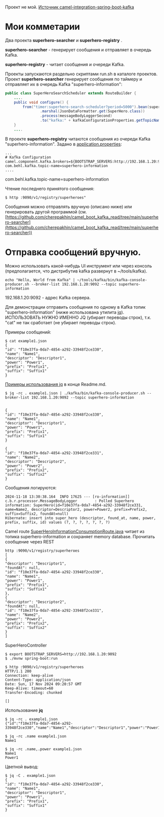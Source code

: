 Проект не мой.
[Источник camel-integration-spring-boot-kafka](https://github.com/hardikSinghBehl/camel-integration-spring-boot-kafka)

# Мои комметарии

Два проекта __superhero-searcher__ и __superhero-registry__ .

__superhero-searcher__ - генерирует сообщения и отправляет в очередь Kafka.

__superhero-registry__ - читает сообщения и очереди Kafka.

Проекты запускаются раздельно скриптами run.sh в каталоге проектов.
Проект __superhero-searcher__ генерирует сообщения по таймеру и отправляет их в очередь Kafka "superhero-information":

````java
public class SuperHeroSearchScheduler extends RouteBuilder {
    ....
    public void configure() {
        from("timer:superhero-search-scheduler?period=5000").bean(superHeroSearcher).process(messageBodyLogger)
                .marshal(JsonDataFormatter.get(SuperHero.class))
                .process(messageBodyLoggerSecond)
                .to("kafka:" + kafkaConfigurationProperties.getTopicName()); // topic "superhero-information"
    }
    ....
````

В проекте __superhero-registry__ читаются сообщения из очереди Kafka "superhero-information". Задано в [application.properties](https://github.com/cherepakhin/camel_boot_kafka_read/blob/main/superhero-registry/src/main/resources/application.properties):

````properties
...
# Kafka Configuration
camel.component.kafka.brokers=${BOOTSTRAP_SERVERS:http://192.168.1.20:9092}
com.behl.kafka.topic-name=superhero-information
....
````

com.behl.kafka.topic-name=superhero-information


Чтение последнего принятого сообщения:

````shell
$ http :9090/v1/registry/superheroes" 
````

Сообщения можно отправлять вручную (описано ниже) или генерировать другой программой 
(см. [https://github.com/cherepakhin/camel_boot_kafka_read/tree/main/superhero-searcher](https://github.com/cherepakhin/camel_boot_kafka_read/tree/main/superhero-searcher))


# Отправка сообщений вручную.

Можно использовать какой-нибудь UI инструмент или через консоль (предполагается, что дистрибутив kafka развернут в ~/tools/kafka).

````shell
echo "Hello, World from Kafka" | ~/tools/kafka/bin/kafka-console-producer.sh --broker-list 192.168.1.20:9092 --topic superhero-information
````

192.168.1.20:9092 - адрес Kafka сервера.

Для демонстрации отправить сообщения по одному в Kafka топик "superhero-information" (ниже использована утилита  [jq](https://www.baeldung.com/linux/jq-command-json)). ИСПОЛЬЗОВАТЬ НУЖНО ИМЕННО JQ (убирает переводы строк), т.к. "cat" не так сработает (не убирает переводы строк).

Примеры сообщений:
````shell
$ cat example1.json
{
"id": "f10e37fa-0da7-4854-a292-33948f2ce330",
"name": "Name1",
"descriptor": "Descriptor1",
"power": "Power1",
"prefix": "Prefix1",
"suffix": "Suffix1"
}
````

[Примеры использования jq](#jq_example) в конце Readme.md.

````shell
$ jq -rc . example1.json | ./kafka/bin/kafka-console-producer.sh --broker-list 192.168.1.20:9092 --topic superhero-information


{
"id": "f10e37fa-0da7-4854-a292-33948f2ce330",
"name": "Name1",
"descriptor": "Descriptor1",
"power": "Power1",
"prefix": "Prefix1",
"suffix": "Suffix1"
}

{
"id": "f10e37fa-0da7-4854-a292-33948f2ce331",
"name": "Name2",
"descriptor": "Descriptor2",
"power": "Power2",
"prefix": "Prefix2",
"suffix": "Suffix2"
}
````

Сообщения логируются:

````shell
2024-11-18 13:30:38.164  INFO 17625 --- [ro-information]] c.b.r.processor.MessageBodyLogger        : Polled Superhero information: SuperHero(id=f10e37fa-0da7-4854-a292-33948f2ce331, name=Name2, descriptor=Descriptor2, power=Power2, prefix=Prefix2, suffix=Suffix2, foundAt=null)
Hibernate: insert into super_hero (descriptor, found_at, name, power, prefix, suffix, id) values (?, ?, ?, ?, ?, ?, ?)
````

Camel route [SuperHeroInformationConsumptionRoute.java](https://github.com/cherepakhin/camel_boot_kafka_read/blob/main/superhero-searcher/src/main/java/com/behl/searcher/route/SuperHeroSearchScheduler.java) читает из топика superhero-information и сохраняет memory database. Прочитать сообщение через REST 

````shell
http :9090/v1/registry/superheroes
[
{
"descriptor": "Descriptor1",
"foundAt": null,
"id": "f10e37fa-0da7-4854-a292-33948f2ce330",
"name": "Name1",
"power": "Power1",
"prefix": "Prefix1",
"suffix": "Suffix1"
},
{
"descriptor": "Descriptor2",
"foundAt": null,
"id": "f10e37fa-0da7-4854-a292-33948f2ce331",
"name": "Name2",
"power": "Power2",
"prefix": "Prefix2",
"suffix": "Suffix2"
}
]
````


SuperHeroController

````shell
$ export BOOTSTRAP_SERVERS=http://192.168.1.20:9092
$ ./mvnw spring-boot:run

$ http :9090/v1/registry/superheroes
HTTP/1.1 200
Connection: keep-alive
Content-Type: application/json
Date: Sun, 17 Nov 2024 09:20:57 GMT
Keep-Alive: timeout=60
Transfer-Encoding: chunked

[]
````

<a id="jq_example"></a>
Использование __jq__

````shell
$ jq -rc . example1.json
{"id":"f10e37fa-0da7-4854-a292-33948f2ce330","name":"Name1","descriptor":"Descriptor1","power":"Power1","prefix":"Prefix1","suffix":"Suffix1"}

$ jq -rc .name example1.json
Name1

$ jq -rc .name,.power example1.json
Name1
Power1
````

Цветной вывод:
````shell
$ jq -C . example1.json
{
"id": "f10e37fa-0da7-4854-a292-33948f2ce330",
"name": "Name1",
"descriptor": "Descriptor1",
"power": "Power1",
"prefix": "Prefix1",
"suffix": "Suffix1"
}
````
